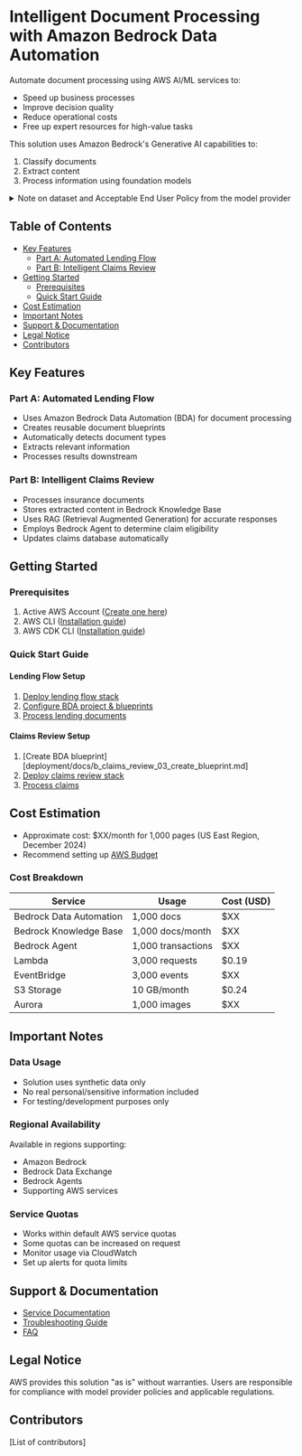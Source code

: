 # Intelligent Document Processing with Amazon Bedrock Data Automation

Automate document processing using AWS AI/ML services to:
- Speed up business processes
- Improve decision quality 
- Reduce operational costs
- Free up expert resources for high-value tasks

This solution uses Amazon Bedrock's Generative AI capabilities to:
1. Classify documents
2. Extract content
3. Process information using foundation models

<details>
  <summary>Note on dataset and Acceptable End User Policy from the model provider</summary>

The dataset utilized in this guidance consists entirely of synthetic data. This artificial data is designed to mimic real-world information but does not contain any actual personal or sensitive information.

For use cases related to finance and medical insurance as used in this guidance:

Users must adhere to the model provider's Acceptable Use Policy at all times. This policy governs the appropriate use of the synthetic data and associated models, and compliance is mandatory.This synthetic data is provided for testing, development, and demonstration purposes only. It should not be used as a substitute for real data in making financial or medical decisions affecting individuals or organizations.
By using this dataset and guidance, you acknowledge that you have read, understood, and agree to comply with all applicable terms, conditions, and policies set forth by the model provider.

</details>

## Table of Contents

- [Key Features](#key-features)
  - [Part A: Automated Lending Flow](#part-a-automated-lending-flow)
  - [Part B: Intelligent Claims Review](#part-b-intelligent-claims-review)
- [Getting Started](#getting-started)
  - [Prerequisites](#prerequisites)
  - [Quick Start Guide](#quick-start-guide)
- [Cost Estimation](#cost-estimation)
- [Important Notes](#important-notes)
- [Support & Documentation](#support--documentation)
- [Legal Notice](#legal-notice)
- [Contributors](#contributors)

## Key Features

### Part A: Automated Lending Flow
- Uses Amazon Bedrock Data Automation (BDA) for document processing
- Creates reusable document blueprints
- Automatically detects document types
- Extracts relevant information
- Processes results downstream

### Part B: Intelligent Claims Review
- Processes insurance documents
- Stores extracted content in Bedrock Knowledge Base
- Uses RAG (Retrieval Augmented Generation) for accurate responses
- Employs Bedrock Agent to determine claim eligibility
- Updates claims database automatically

## Getting Started

### Prerequisites
1. Active AWS Account ([Create one here](https://aws.amazon.com/resources/create-account/))
2. AWS CLI ([Installation guide](https://docs.aws.amazon.com/cli/latest/userguide/getting-started-install.html))
3. AWS CDK CLI ([Installation guide](https://docs.aws.amazon.com/cdk/v2/guide/getting_started.html))

### Quick Start Guide

#### Lending Flow Setup
1. [Deploy lending flow stack](deployment/docs/a_lending_01_deployment.md)
2. [Configure BDA project & blueprints](deployment/docs/a_lending_02_setup_blueprints.md)
3. [Process lending documents](deployment/docs/a_lending_03_run_flow.md)

#### Claims Review Setup
1. [Create BDA blueprint][deployment/docs/b_claims_review_03_create_blueprint.md]
2. [Deploy claims review stack](deployment/docs/b_claims_review_01_deploy.md)
3. [Process claims](deployment/docs/b_claims_review_02_run_flow.md)

## Cost Estimation
- Approximate cost: $XX/month for 1,000 pages (US East Region, December 2024)
- Recommend setting up [AWS Budget](https://docs.aws.amazon.com/cost-management/latest/userguide/budgets-managing-costs.html)

### Cost Breakdown
| Service | Usage | Cost (USD) |
|---------|--------|------------|
| Bedrock Data Automation | 1,000 docs | $XX |
| Bedrock Knowledge Base | 1,000 docs/month | $XX |
| Bedrock Agent | 1,000 transactions | $XX |
| Lambda | 3,000 requests | $0.19 |
| EventBridge | 3,000 events | $XX |
| S3 Storage | 10 GB/month | $0.24 |
| Aurora | 1,000 images | $XX |

## Important Notes

### Data Usage
- Solution uses synthetic data only
- No real personal/sensitive information included
- For testing/development purposes only

### Regional Availability
Available in regions supporting:
- Amazon Bedrock
- Bedrock Data Exchange
- Bedrock Agents
- Supporting AWS services

### Service Quotas
- Works within default AWS service quotas
- Some quotas can be increased on request
- Monitor usage via CloudWatch
- Set up alerts for quota limits

## Support & Documentation
- [Service Documentation](link)
- [Troubleshooting Guide](link)
- [FAQ](link)

## Legal Notice
AWS provides this solution "as is" without warranties. Users are responsible for compliance with model provider policies and applicable regulations.

## Contributors
[List of contributors]

